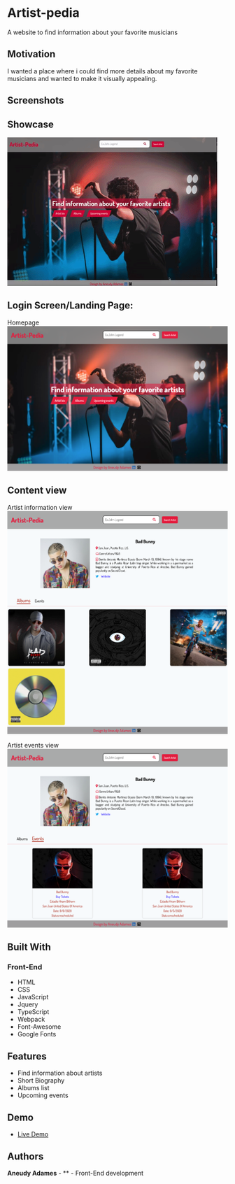 # Artist-pedia

A website to find information about your favorite musicians

## Motivation

I wanted a place where i could find more details about my favorite musicians and wanted to make it visually appealing.

## Screenshots

## Showcase

![liveApp](screenshots/giphy.gif)

## Login Screen/Landing Page:

Homepage
![homepage](screenshots/homepage.png)

## Content view

Artist information view
![artistView](screenshots/artist-info-page.png)

Artist events view
![eventsView](screenshots/events-info-view.png)

## Built With

### Front-End

- HTML
- CSS
- JavaScript
- Jquery
- TypeScript
- Webpack
- Font-Awesome
- Google Fonts

## Features

- Find information about artists
- Short Biography
- Albums list
- Upcoming events

## Demo

- [Live Demo](https://aneudya4.github.io/artist-pedia/)

## Authors

**Aneudy Adames** - \*\* - Front-End development
